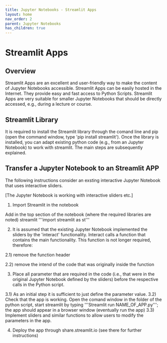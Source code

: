 ```yaml
---
title: Jupyter Notebooks - Streamlit Apps
layout: home
nav_order: 2
parent: Jupyter Notebooks
has_children: true
---
```


# Streamlit Apps

## Overview

Streamlit Apps are an excellent and user-friendly way to make the content of Jupyter Notebooks accessible. Streamlit Apps can be easily hosted in the Internet. They provide easy and fast access to Python Scripts. Streamlit Apps are very suitable for smaller Jupyter Notebooks that should be directly accessed, e.g., during a lecture or course.

## Streamlit Library

It is required to install the Streamlit library through the comand line and pip (open the command window, type 'pip install streamlit'). Once the library is installed, you can adapt existing python code (e.g., from an Jupyter Notebook) to work with streamlit. The main steps are subsequently explained.

## Transfer a Jupyter Notebook to an Streamlit APP

The following instructions consider an exsting interactive Jupyter Notebook that uses interactive sliders.

[The Jupyter Notebook is working with interactive sliders etc.]

1) Import Streamlit in the notebook

Add in the top section of the notebook (where the required libraries are noted) streamlit
'''import streamlit as st'''

2) It is assumed that the existing Jupyter Notebook implemented the sliders by the 'interact' functionality. Interact calls a function that contains the main functionality. This function is not longer required, therefore:

2.1) remove the function header

2.2) remove the intend of the code that was originally inside the function

3) Place all parameter that are required in the code (i.e., that were in the original Jupyter Notebook defined by the sliders) before the respective calls in the Python script.

3.1) As an initial step it is sufficient to just define the parameter value.
3.2) Check that the app is working. Open the comand window in the folder of the python script, start streamlit by typing '''Streamlit run NAME_OF_APP.py'''; the app should appear in a browser window (eventually run the app)
3.3) Implement sliders and similar functions to allow users to modify the parameters in the app.

4) Deploy the app through share.streamlit.io (see there for further instructions)
